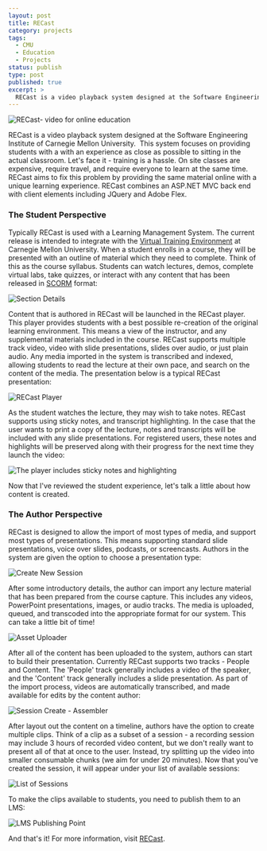 ```yaml
---
layout: post
title: RECast
category: projects
tags:
  - CMU
  - Education
  - Projects
status: publish
type: post
published: true
excerpt: >
  RECast is a video playback system designed at the Software Engineering Institute of Carnegie Mellon University.  This system focuses on providing students with a with an experience as close as possible to sitting in the actual classroom.  Let's face it - training is a hassle.  On site classes are expensive, require travel, and require everyone to learn at the same time.  RECast aims to fix this problem by providing the same material online with a unique learning experience.  RECast combines an ASP.NET MVC back end with client elements including JQuery and Adobe Flex.
---
```


![RECast- video for online education](/images/2010/12/recast-header.png)

RECast is a video playback system designed at the Software Engineering Institute of Carnegie Mellon University.  This system focuses on providing students with a with an experience as close as possible to sitting in the actual classroom. Let's face it - training is a hassle. On site classes are expensive, require travel, and require everyone to learn at the same time. RECast aims to fix this problem by providing the same material online with a unique learning experience. RECast combines an ASP.NET MVC back end with client elements including JQuery and Adobe Flex.

### The Student Perspective

Typically RECast is used with a Learning Management System. The current release is intended to integrate with the [Virtual Training Environment](https://vte.cert.org/lms/) at Carnegie Mellon University. When a student enrolls in a course, they will be presented with an outline of material which they need to complete. Think of this as the course syllabus. Students can watch lectures, demos, complete virtual labs, take quizzes, or interact with any content that has been released in [SCORM](https://en.wikipedia.org/wiki/Sharable_Content_Object_Reference_Model) format:

![Section Details](/images/2010/12/lab-section-details1.png)

Content that is authored in RECast will be launched in the RECast player. This player provides students with a best possible re-creation of the original learning environment. This means a view of the instructor, and any supplemental materials included in the course. RECast supports multiple track video, video with slide presentations, slides over audio, or just plain audio. Any media imported in the system is transcribed and indexed, allowing students to read the lecture at their own pace, and search on the content of the media. The presentation below is a typical RECast presentation:

![RECast Player](/images/2010/12/player.png)

As the student watches the lecture, they may wish to take notes. RECast supports using sticky notes, and transcript highlighting. In the case that the user wants to print a copy of the lecture, notes and transcripts will be included with any slide presentations. For registered users, these notes and highlights will be preserved along with their progress for the next time they launch the video:

![The player includes sticky notes and highlighting](/images/2010/12/player-advanced.png)

Now that I've reviewed the student experience, let's talk a little about how content is created.

### The Author Perspective

RECast is designed to allow the import of most types of media, and support most types of presentations. This means supporting standard slide presentations, voice over slides, podcasts, or screencasts. Authors in the system are given the option to choose a presentation type:

![Create New Session](/images/2010/12/new-session-info.png)

After some introductory details, the author can import any lecture material that has been prepared from the course capture. This includes any videos, PowerPoint presentations, images, or audio tracks. The media is uploaded, queued, and transcoded into the appropriate format for our system. This can take a little bit of time!

![Asset Uploader](/images/2010/12/asset-uploader.png)

After all of the content has been uploaded to the system, authors can start to build their presentation. Currently RECast supports two tracks - People and Content. The 'People' track generally includes a video of the speaker, and the 'Content' track generally includes a slide presentation. As part of the import process, videos are automatically transcribed, and made available for edits by the content author:

![Session Create - Assembler](/images/2010/12/assembler.png)

After layout out the content on a timeline, authors have the option to create multiple clips. Think of a clip as a subset of a session - a recording session may include 3 hours of recorded video content, but we don't really want to present all of that at once to the user. Instead, try splitting up the video into smaller consumable chunks (we aim for under 20 minutes). Now that you've created the session, it will appear under your list of available sessions:

![List of Sessions](/images/2010/12/session-list.png)

To make the clips available to students, you need to publish them to an LMS:

![LMS Publishing Point](/images/2010/12/publishing-point.png)

And that's it! For more information, visit [RECast](https://vte.cert.org/recast/).
